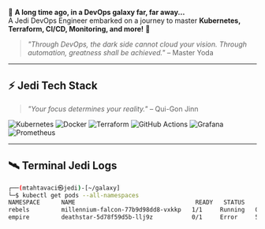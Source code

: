 📌 **A long time ago, in a DevOps galaxy far, far away...**  
A Jedi DevOps Engineer embarked on a journey to master **Kubernetes, Terraform, CI/CD, Monitoring, and more!** 🚀  

> *"Through DevOps, the dark side cannot cloud your vision. Through automation, greatness shall be achieved."* – Master Yoda  

---

## ⚡ **Jedi Tech Stack**
> *"Your focus determines your reality."* – Qui-Gon Jinn  

![Kubernetes](https://img.shields.io/badge/Kubernetes-Jedi-blue?style=for-the-badge&logo=kubernetes)
![Docker](https://img.shields.io/badge/Docker-Sith-black?style=for-the-badge&logo=docker)
![Terraform](https://img.shields.io/badge/Terraform-Galactic-purple?style=for-the-badge&logo=terraform)
![GitHub Actions](https://img.shields.io/badge/GitHub%20Actions-Force-green?style=for-the-badge&logo=githubactions)
![Grafana](https://img.shields.io/badge/Grafana-Observability-orange?style=for-the-badge&logo=grafana)
![Prometheus](https://img.shields.io/badge/Prometheus-Monitoring-red?style=for-the-badge&logo=prometheus)

---

## 🛰 **Terminal Jedi Logs**
```bash
┌──(mtahtavaci㉿jedi)-[~/galaxy]
└─$ kubectl get pods --all-namespaces
NAMESPACE      NAME                                  READY   STATUS    RESTARTS   AGE
rebels         millennium-falcon-77b9d98dd8-vxkkp   1/1     Running   0          6d
empire         deathstar-5d78f59d5b-llj9z           0/1     Error     5          1h
